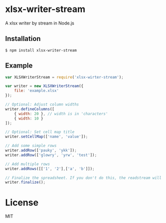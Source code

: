 # xlsx-writer-stream

  A xlsx writer by stream in Node.js

## Installation

```
$ npm install xlsx-writer-stream
```

## Example

```js
var XLSXWriterStream = require('xlsx-wirter-stream');

var writer = new XLSXWriterStream({
    file: 'example.xlsx'
});

// Optional: Adjust column widths
writer.defineColumns([
    { width: 20 }, // width is in 'characters'
    { width: 10 }
]);

// Optional: Set cell map title
writer.setCellMap(['name', 'value']);

// Add some simple rows
writer.addRow(['pauky', 'ykk']);
writer.addRow(['glowry', 'yrw', 'test']);

// Add multiple rows
writer.addRows([['1', '2'],['a', 'b']]);

// Finalize the spreadsheet. If you don't do this, the readstream will not end.
writer.finalize();
```

# License

  MIT
